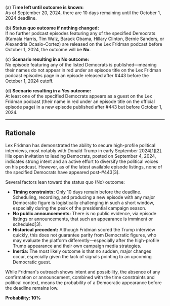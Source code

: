 (a) **Time left until outcome is known:**  
As of September 20, 2024, there are 10 days remaining until the October 1, 2024 deadline.

(b) **Status quo outcome if nothing changed:**  
If no further podcast episodes featuring any of the specified Democrats (Kamala Harris, Tim Walz, Barack Obama, Hillary Clinton, Bernie Sanders, or Alexandria Ocasio-Cortez) are released on the Lex Fridman podcast before October 1, 2024, the outcome will be **No**.

(c) **Scenario resulting in a No outcome:**  
No episode featuring any of the listed Democrats is published—meaning their names do not appear in red under an episode title on the Lex Fridman podcast episodes page in an episode released after #443 before the October 1, 2024 cutoff.

(d) **Scenario resulting in a Yes outcome:**  
At least one of the specified Democrats appears as a guest on the Lex Fridman podcast (their name in red under an episode title on the official episode page) in a new episode published after #443 but before October 1, 2024.

---

## Rationale

Lex Fridman has demonstrated the ability to secure high-profile political interviews, most notably with Donald Trump in early September 2024[1][2]. His open invitation to leading Democrats, posted on September 4, 2024, indicates strong intent and an active effort to diversify the political voices on his podcast. However, as of the latest available episode listings, none of the specified Democrats have appeared post-#443[3].

Several factors lean toward the status quo (No) outcome:

- **Timing constraints:** Only 10 days remain before the deadline. Scheduling, recording, and producing a new episode with any major Democratic figure is logistically challenging in such a short window, especially during the peak of the presidential campaign season.
- **No public announcements:** There is no public evidence, via episode listings or announcements, that such an appearance is imminent or scheduled[3].
- **Historical precedent:** Although Fridman scored the Trump interview quickly, this does not guarantee parity from Democratic figures, who may evaluate the platform differently—especially after the high-profile Trump appearance and their own campaign media strategies.
- **Inertia:** The most likely outcome is that no sudden, major changes occur, especially given the lack of signals pointing to an upcoming Democratic guest.

While Fridman's outreach shows intent and possibility, the absence of any confirmation or announcement, combined with the time constraints and political context, means the probability of a Democratic appearance before the deadline remains low.

**Probability: 10%**